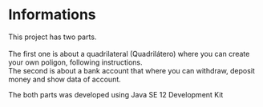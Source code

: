 # Informations
This project has two parts.<br><br>
The first one is about a quadrilateral (Quadrilátero) where you can create your own poligon, following instructions.<br>
The second is about a bank account that where you can withdraw, deposit money and show data of account.<br>

The both parts was developed using Java SE 12 Development Kit
